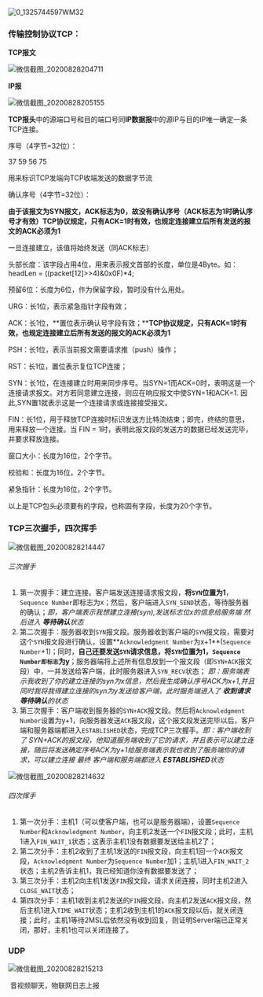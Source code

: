 ![0_1325744597WM32](\TCPUDP协议.assets\0_1325744597WM32.gif)





### 传输控制协议TCP：

**TCP报文**

![微信截图_20200828204711](\TCPUDP协议.assets\微信截图_20200828204711.png)

**IP报**

![微信截图_20200828205155](\TCPUDP协议.assets\微信截图_20200828205155.png)

**TCP报头**中的源端口号和目的端口号同**IP数据报**中的源IP与目的IP唯一确定一条TCP连接。

序号（4字节=32位）：

  37 59 56 75

  用来标识TCP发端向TCP收端发送的数据字节流

确认序号（4字节=32位）：

  **由于该报文为SYN报文，ACK标志为0，故没有确认序号（ACK标志为1时确认序号才有效）TCP协议规定，只有ACK=1时有效，也规定连接建立后所有发送的报文的ACK必须为1**

  一旦连接建立，该值将始终发送（同ACK标志）

头部长度：该字段占用4位，用来表示报文首部的长度，单位是4Byte。如：headLen = ((packet[12]>>4)&0x0F)*4;

预留6位：长度为6位，作为保留字段，暂时没有什么用处。

 

URG：长1位，表示紧急指针字段有效；

ACK：长1位，**置位表示确认号字段有效；****TCP协议规定，只有ACK=1时有效，也规定连接建立后所有发送的报文的ACK必须为1**

PSH：长1位，表示当前报文需要请求推（push）操作；

RST：长1位，置位表示复位TCP连接；

SYN：长1位，在连接建立时用来同步序号。当SYN=1而ACK=0时，表明这是一个连接请求报文。对方若同意建立连接，则应在响应报文中使SYN=1和ACK=1. 因此,SYN置1就表示这是一个连接请求或连接接受报文。

FIN：长1位，用于释放TCP连接时标识发送方比特流结束；即完，终结的意思， 用来释放一个连接。当 FIN = 1时，表明此报文段的发送方的数据已经发送完毕，并要求释放连接。

窗口大小：长度为16位，2个字节。

校验和：长度为16位，2个字节。

紧急指针：长度为16位，2个字节。

以上是TCP包头必须要有的字段，也称固有字段，长度为20个字节。



### TCP三次握手，四次挥手

![微信截图_20200828214447](C:\Users\Administrator\Desktop\note\后端\TCPUDP协议.assets\微信截图_20200828214447.png)

###### 三次握手

1. 第一次握手：建立连接。客户端发送连接请求报文段，**将`SYN`位置为1**，`Sequence Number`即标志为x；然后，客户端进入`SYN_SEND`状态，等待服务器的确认；*即，客户端表示我想建立连接(syn),发送标志位x的信息给服务端 然后进入 **等待确认**状态*
2. 第二次握手：服务器收到`SYN`报文段。服务器收到客户端的`SYN`报文段，需要对这个`SYN`报文段进行确认，设置**`Acknowledgment Number`为x+1**(`Sequence Number`+1)；同时，**自己还要发送`SYN`请求信息，将`SYN`位置为1，`Sequence Number即标志`为y**；服务器端将上述所有信息放到一个报文段（即`SYN+ACK`报文段）中，一并发送给客户端，此时服务器进入`SYN_RECV`状态；   *即：服务端表示我收到了你的建立连接的syn为x信息，然后我生成确认序号ACK为x+1,并且同时我将我得建立连接的syn为y发送给客户端，此时服务端进入了 **收到请求等待确认**的状态*
3. 第三次握手：客户端收到服务器的`SYN+ACK`报文段。然后将`Acknowledgment Number`设置为y+1，向服务器发送`ACK`报文段，这个报文段发送完毕以后，客户端和服务器端都进入`ESTABLISHED`状态，完成TCP三次握手。*即：客户端收到了 SYN+ACK的报文段，他知道服务端收到了它的请求，并且表示可以建立连接，随后将发送确定序号ACK为y+1给服务端表示我也收到了服务端你的请求，可以建立连接 最终 客户端和服务端都进入 **ESTABLISHED**状态*

![微信截图_20200828214632](C:\Users\Administrator\Desktop\note\后端\TCPUDP协议.assets\微信截图_20200828214632.png)

###### 四次挥手

1. 第一次分手：主机1（可以使客户端，也可以是服务器端），设置`Sequence Number`和`Acknowledgment Number`，向主机2发送一个`FIN`报文段；此时，主机1进入`FIN_WAIT_1`状态；这表示主机1没有数据要发送给主机2了；
2. 第二次分手：主机2收到了主机1发送的`FIN`报文段，向主机1回一个`ACK`报文段，`Acknowledgment Number`为`Sequence Number`加1；主机1进入`FIN_WAIT_2`状态；主机2告诉主机1，我已经知道你没有数据要发送了；
3. 第三次分手：主机2向主机1发送`FIN`报文段，请求关闭连接，同时主机2进入`CLOSE_WAIT`状态；
4. 第四次分手：主机1收到主机2发送的`FIN`报文段，向主机2发送`ACK`报文段，然后主机1进入`TIME_WAIT`状态；主机2收到主机1的`ACK`报文段以后，就关闭连接；此时，主机1等待2MSL后依然没有收到回复，则证明Server端已正常关闭，那好，主机1也可以关闭连接了。



### UDP

![微信截图_20200828215213](\TCPUDP协议.assets\微信截图_20200828215213.png)

​	音视频聊天，物联网日志上报